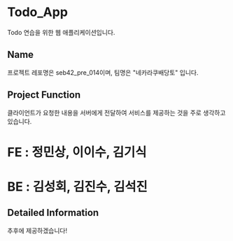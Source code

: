 # Todo_App

Todo 연습을 위한 웹 애플리케이션입니다.

## Name

프로젝트 레포명은 seb42_pre_014이며, 팀명은 "네카라쿠배당토" 입니다.

## Project Function

클라이언트가 요청한 내용을 서버에게 전달하여 서비스를 제공하는 것을 주로 생각하고 있습니다.

# FE : 정민상, 이이수, 김기식
# BE : 김성회, 김진수, 김석진

## Detailed Information

추후에 제공하겠습니다!
